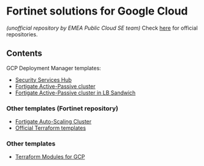 # Fortinet solutions for Google Cloud
*(unofficial repository by EMEA Public Cloud SE team)*
Check [here](https://github.com/fortinet/) for official repositories.

## Contents
GCP Deployment Manager templates:
* [Security Services Hub](deployment-manager/FortiGate/hub)
* [Fortigate Active-Passive cluster](deployment-manager/FortiGate/docs/fgcp-ha-ap-sdn.md)
* [Fortigate Active-Passive cluster in LB Sandwich](deployment-manager/FortiGate/fgcp-ha-ap-elbilb.md)

### Other templates (Fortinet repository)
* [Fortigate Auto-Scaling Cluster](https://github.com/fortinet/fortigate-autoscale-gcp)
* [Official Terraform templates](https://github.com/fortinet/fortigate-terraform-deploy/tree/master/gcp)

### Other templates
* [Terraform Modules for GCP](https://github.com/fortinetsolutions/terraform-modules/tree/master/GCP)
